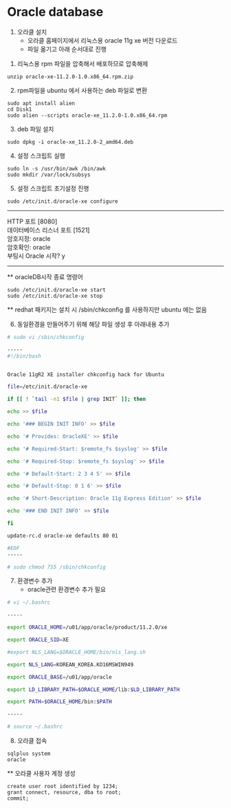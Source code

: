 # Oracle database

1. 오라클 설치
     - 오라클 홈페이지에서 리눅스용 oracle 11g xe 버전 다운로드
     - 파일 옮기고 아래 순서대로 진행

1) 리눅스용 rpm 파일을 압축해서 배포하므로 압축해제
```
unzip oracle-xe-11.2.0-1.0.x86_64.rpm.zip
```

2) rpm파일을 ubuntu 에서 사용하는 deb 파일로 변환
```
sudo apt install alien 
cd Disk1
sudo alien --scripts oracle-xe_11.2.0-1.0.x86_64.rpm
```

3) deb 파일 설치
```
sudo dpkg -i oracle-xe_11.2.0-2_amd64.deb
```
4) 설정 스크립트 실행
```
sudo ln -s /usr/bin/awk /bin/awk
sudo mkdir /var/lock/subsys
```

5) 설정 스크립트 초기설정 진행
```
sudo /etc/init.d/oracle-xe configure
```

-----
HTTP 포트 [8080]    
데이터베이스 리스너 포트 [1521]    
암호지정: oracle    
암호확인: oracle    
부팅시 Oracle 시작? y    

-----

** oracleDB시작 종료 명령어
```
sudo /etc/init.d/oracle-xe start 
sudo /etc/init.d/oracle-xe stop
```

** redhat 패키지는 설치 시 /sbin/chkconfig 를 사용하지만 ubuntu 에는 없음

6) 동일환경을 만들어주기 위해 해당 파일 생성 후 아래내용 추가
```bash
# sudo vi /sbin/chkconfig

-----
#!/bin/bash


Oracle 11gR2 XE installer chkconfig hack for Ubuntu

file=/etc/init.d/oracle-xe

if [[ ! `tail -n1 $file | grep INIT` ]]; then

echo >> $file

echo '### BEGIN INIT INFO' >> $file

echo '# Provides: OracleXE' >> $file

echo '# Required-Start: $remote_fs $syslog' >> $file

echo '# Required-Stop: $remote_fs $syslog' >> $file

echo '# Default-Start: 2 3 4 5' >> $file

echo '# Default-Stop: 0 1 6' >> $file

echo '# Short-Description: Oracle 11g Express Edition' >> $file

echo '### END INIT INFO' >> $file

fi

update-rc.d oracle-xe defaults 80 01

#EOF
-----

# sudo chmod 755 /sbin/chkconfig
```

7) 환경변수 추가
    - oracle관련 환경변수 추가 필요
```bash
# vi ~/.bashrc

-----

export ORACLE_HOME=/u01/app/oracle/product/11.2.0/xe

export ORACLE_SID=XE

#export NLS_LANG=$ORACLE_HOME/bin/nls_lang.sh

export NLS_LANG=KOREAN_KOREA.KO16MSWIN949

export ORACLE_BASE=/u01/app/oracle

export LD_LIBRARY_PATH=$ORACLE_HOME/lib:$LD_LIBRARY_PATH

export PATH=$ORACLE_HOME/bin:$PATH

-----

# source ~/.bashrc
```


8) 오라클 접속
```
sqlplus system
oracle
```


** 오라클 사용자 계정 생성
```
create user root identified by 1234;
grant connect, resource, dba to root;
commit;
```

